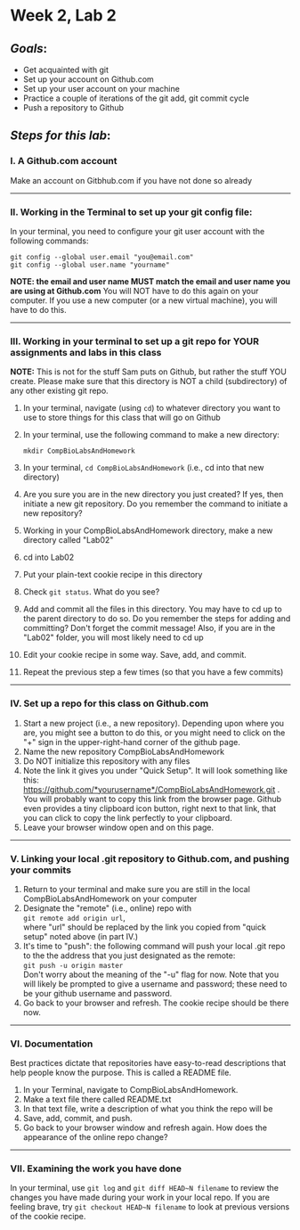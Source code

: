 # Week 2, Lab 2
## *Goals*: 
* Get acquainted with git
* Set up your account on Github.com
* Set up your user account on your machine
* Practice a couple of iterations of the git add, git commit cycle
* Push a repository to Github

## *Steps for this lab*:


### I. A Github.com account
Make an account on Gitbhub.com if you have not done so already

<hr>

### II. Working in the Terminal to set up your git config file:
In your terminal, you need to configure your git user account with the following commands: 
 
	git config --global user.email "you@email.com"
	git config --global user.name "yourname"

**NOTE: the email and user name MUST match the email and user name you are using at Github.com**  You will NOT have to do this again on your computer.  If you use a new computer (or a new virtual machine), you will have to do this.

<hr>

### III. Working in your terminal to set up a git repo for YOUR assignments and labs in this class
**NOTE:** This is not for the stuff Sam puts on Github, but rather the stuff YOU create.  Please make sure that this directory is NOT a child (subdirectory) of any other existing git repo.

1. In your terminal, navigate (using `cd`) to whatever directory you want to use to store things for this class that will go on Github
2. In your terminal, use the following command to make a new directory:

	`mkdir CompBioLabsAndHomework`

3. In your terminal, `cd CompBioLabsAndHomework` (i.e., cd into that new directory)
4. Are you sure you are in the new directory you just created? If yes, then initiate a new git repository.  Do you remember the command to initiate a new repository?
5. Working in your CompBioLabsAndHomework directory, make a new directory called "Lab02"
6. cd into Lab02
7. Put your plain-text cookie recipe in this directory
8. Check `git status`.  What do you see?
9. Add and commit all the files in this directory.  You may have to cd up to the parent directory to do so.  Do you remember the steps for adding and committing?  Don't forget the commit message!  Also, if you are in the "Lab02" folder, you will most likely need to cd up 
10. Edit your cookie recipe in some way.  Save, add, and commit.
11. Repeat the previous step a few times (so that you have a few commits)

<hr>

### IV. Set up a repo for this class on Github.com
1. Start a new project (i.e., a new repository).  Depending upon where you are, you might see a button to do this, or you might need to click on the "+" sign in the upper-right-hand corner of the github page.
2. Name the new repository CompBioLabsAndHomework
3. Do NOT initialize this repository with any files
4. Note the link it gives you under "Quick Setup".  It will look something like this: https://github.com/*yourusername*/CompBioLabsAndHomework.git .  You will probably want to copy this link from the browser page.  Github even provides a tiny clipboard icon button, right next to that link, that you can click to copy the link perfectly to your clipboard.
5. Leave your browser window open and on this page.

<hr>

### V. Linking your local .git repository to Github.com, and pushing your commits
1. Return to your terminal and make sure you are still in the local CompBioLabsAndHomework on your computer
2. Designate the "remote" (i.e., online) repo with  
	`git remote add origin url`,  
	where "url" should be replaced by the link you copied from "quick setup" noted above (in part IV.)
3. It's time to "push": the following command will push your local .git repo to the the address that you just designated as the remote:  
	`git push -u origin master`  
	Don't worry about the meaning of the "-u" flag for now.
	Note that you will likely be prompted to give a username and password; these need to be your github username and password.
4.  Go back to your browser and refresh.  The cookie recipe should be there now.

<hr>

### VI. Documentation
Best practices dictate that repositories have easy-to-read descriptions that help people know the purpose.  This is called a README file.
    
1. In your Terminal, navigate to CompBioLabsAndHomework. 
2. Make a text file there called README.txt
3. In that text file, write a description of what you think the repo will be
4. Save, add, commit, and push.
5. Go back to your browser window and refresh again.  How does the appearance of the online repo change?

<hr>

### VII. Examining the work you have done
In your terminal, use `git log` and `git diff HEAD~N filename` to review the changes you have made during your work in your local repo.  If you are feeling brave, try `git checkout HEAD~N filename` to look at previous versions of the cookie recipe. 

